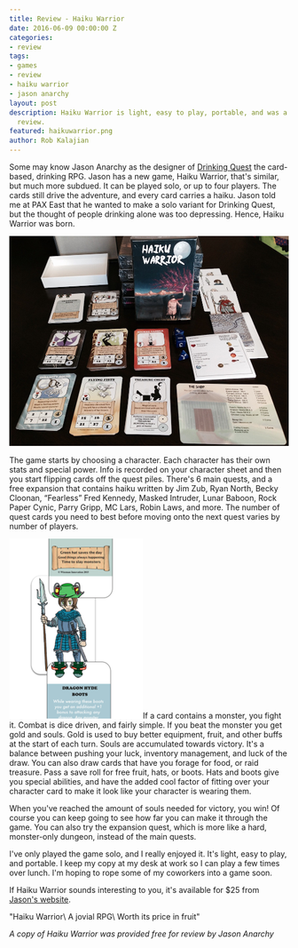 ```yaml
---
title: Review - Haiku Warrior
date: 2016-06-09 00:00:00 Z
categories:
- review
tags:
- games
- review
- haiku warrior
- jason anarchy
layout: post
description: Haiku Warrior is light, easy to play, portable, and was a pleasure to
  review.
featured: haikuwarrior.png
author: Rob Kalajian
---
```


Some may know Jason Anarchy as the designer of [Drinking Quest](http://www.drinkingquest.com/games/drinking-quest-journey-into-draught-preorder-price-5-off) the card-based, drinking RPG. Jason has a new game, Haiku Warrior, that's similar, but much more subdued. It can be played solo, or up to four players. The cards still drive the adventure, and every card carries a haiku. Jason told me at PAX East that he wanted to make a solo variant for Drinking Quest, but the thought of people drinking alone was too depressing. Hence, Haiku Warrior was born.

![Haiku Warrior](/images/haikuwarrior/haiku-contents.jpg)

The game starts by choosing a character. Each character has their own stats and special power. Info is recorded on your character sheet and then you start flipping cards off the quest piles. There's 6 main quests, and a free expansion that contains haiku written by Jim Zub, Ryan North, Becky Cloonan, “Fearless” Fred Kennedy, Masked Intruder, Lunar Baboon, Rock Paper Cynic, Parry Gripp, MC Lars, Robin Laws, and more. The number of quest cards you need to best before moving onto the next quest varies by number of players.

<img class="float-right" src="/images/haikuwarrior/haiku-hats.png"/>If a card contains a monster, you fight it. Combat is dice driven, and fairly simple. If you beat the monster you get gold and souls. Gold is used to buy better equipment, fruit, and other buffs at the start of each turn. Souls are accumulated towards victory. It's a balance between pushing your luck, inventory management, and luck of the draw. You can also draw cards that have you forage for food, or raid treasure. Pass a save roll for free fruit, hats, or boots. Hats and boots give you special abilities, and have the added cool factor of fitting over your character card to make it look like your character is wearing them.

When you've reached the amount of souls needed for victory, you win! Of course you can keep going to see how far you can make it through the game. You can also try the expansion quest, which is more like a hard, monster-only dungeon, instead of the main quests.

I've only played the game solo, and I really enjoyed it. It's light, easy to play, and portable. I keep my copy at my desk at work so I can play a few times over lunch. I'm hoping to rope some of my coworkers into a game soon.

If Haiku Warrior sounds interesting to you, it's available for $25 from [Jason's website](http://www.drinkingquest.com/games/haiku-warrior).

"Haiku Warrior\\
A jovial RPG\\
Worth its price in fruit"

*A copy of Haiku Warrior was provided free for review by Jason Anarchy*
